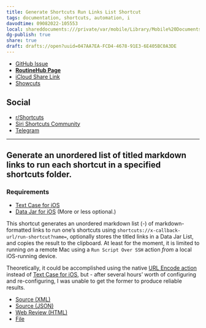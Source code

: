 ```yaml
---
title: Generate Shortcuts Run Links List Shortcut
tags: documentation, shortcuts, automation, i
davodtime: 09082022-105553
local: shareddocuments:///private/var/mobile/Library/Mobile%20Documents/iCloud~md~obsidian/Documents/OBSHIDDIAN/drafts/047AA7EA-FCD4-4678-91E3-6E405BC0A3DE.md
dg-publish: true
share: true
draft: drafts://open?uuid=047AA7EA-FCD4-4678-91E3-6E405BC0A3DE
---
```


- [GitHub Issue](https://github.com/extratone/i/issues/158)
- [**RoutineHub Page**](https://routinehub.co/shortcut/11143)
- [iCloud Share Link](https://www.icloud.com/shortcuts/3539553cdc0148d69667b5bcc29482be)
- [Showcuts](https://showcuts.app/share/view/3539553cdc0148d69667b5bcc29482be)

## Social
- [r/Shortcuts](https://www.reddit.com/r/shortcuts/comments/sxoixe/generate_an_unordered_list_of_titled_markdown/)
- [Siri Shortcuts Community](https://twitter.com/NeoYokel/status/1495676749031608323?s=20&t=dKvyGMvFpqq7qlE-FMD4kQ)
- [Telegram](https://t.me/extratone/10361)

---

## Generate an unordered list of titled markdown links to run each shortcut in a specified shortcuts folder.

### Requirements
- [Text Case for iOS](https://apps.apple.com/us/app/text-case/id1492174677)
- [Data Jar for iOS](https://apps.apple.com/us/app/data-jar/id1453273600) (More or less optional.)
 
This shortcut generates an unordered markdown list (-) of markdown-formatted links to run one’s shortcuts using `shortcuts://x-callback-url/run-shortcut?name=`, optionally stores the titled links in a Data Jar List, and copies the result to the clipboard. At least for the moment, it is limited to running *on* a remote Mac using a `Run Script Over SSH` action *from* a local iOS-running device.

Theoretically, it could be accomplished using the native [URL Encode action](https://www.matthewcassinelli.com/actions/url-encode/) instead of [Text Case for iOS](https://apps.apple.com/us/app/text-case/id1492174677), but - after several hours’ worth of configuring and re-configuring, I was unable to get the former to produce reliable results. 

- [Source (XML)](https://github.com/extratone/i/blob/main/shortcuts/Generate%20Shortcuts%20Run%20Links%20List.xml)
- [Source (JSON)](https://github.com/extratone/i/blob/main/shortcuts/Generate%20Shortcuts%20Run%20Links%20List.json)
- [Web Review (HTML)](https://github.com/extratone/i/blob/main/shortcuts/Generate%20Shortcuts%20Run%20Links%20List.html)
- [File](https://github.com/extratone/i/raw/main/shortcuts/Generate%20Shortcuts%20Run%20Links%20List.shortcut)